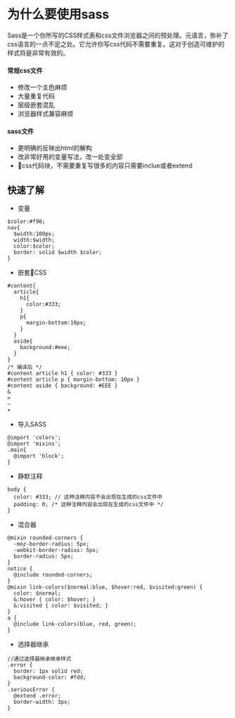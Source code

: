 # 为什么要使用sass
Sass是一个你所写的CSS样式表和css文件浏览器之间的预处理。元语言，弥补了css语言的一点不足之处。它允许你写css代码不需要重复。这对于创造可维护的样式将是非常有效的。

#### 常规css文件
- 修改一个主色麻烦
- 大量重复代码
- 层级嵌套混乱
- 浏览器样式兼容麻烦

#### sass文件
- 更明确的反映出html的解构
- 改非常好用的变量写法，改一处变全部
- css代码块，不需要重复写很多的内容只需要inclue或者extend

## 快速了解
- 变量
```
$color:#f90;
nav{
  $width:100px;
  width:$width;
  color:$color;
  border: solid $width $color;
}
```
- 嵌套CSS
```
#content{
  article{
    h1{
      color:#333;
    }
    p{
      margin-bottom:10px;
    }
  }
  aside{
    background:#eee;
  }
}
/* 编译后 */
#content article h1 { color: #333 }
#content article p { margin-bottom: 10px }
#content aside { background: #EEE }
&
>
~
+
```
- 导入SASS
```
@import 'colors';
@import 'mixins';
.main{
  @import 'block';
}
```
- 静默注释
```
body {
  color: #333; // 这种注释内容不会出现在生成的css文件中
  padding: 0; /* 这种注释内容会出现在生成的css文件中 */
}
```
- 混合器
```
@mixin rounded-corners {
  -moz-border-radius: 5px;
  -webkit-border-radius: 5px;
  border-radius: 5px;
}
notice {
  @include rounded-corners;
}
@mixin link-colors($normal:blue, $hover:red, $visited:green) {
  color: $normal;
  &:hover { color: $hover; }
  &:visited { color: $visited; }
}
a {
  @include link-colors(blue, red, green);
}

```
- 选择器继承
```
//通过选择器继承继承样式
.error {
  border: 1px solid red;
  background-color: #fdd;
}
.seriousError {
  @extend .error;
  border-width: 3px;
}
```

